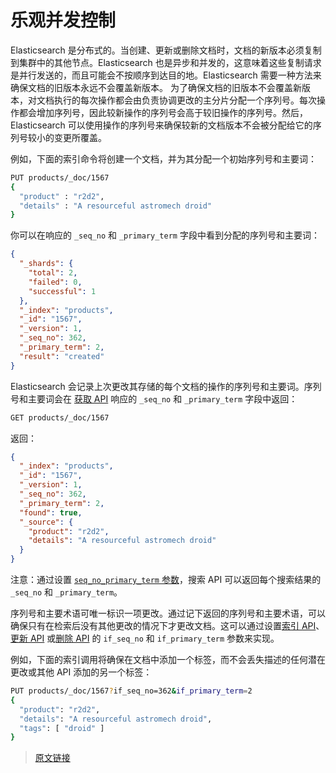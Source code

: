 # 乐观并发控制

Elasticsearch 是分布式的。当创建、更新或删除文档时，文档的新版本必须复制到集群中的其他节点。Elasticsearch 也是异步和并发的，这意味着这些复制请求是并行发送的，而且可能会不按顺序到达目的地。Elasticsearch 需要一种方法来确保文档的旧版本永远不会覆盖新版本。
为了确保文档的旧版本不会覆盖新版本，对文档执行的每次操作都会由负责协调更改的主分片分配一个序列号。每次操作都会增加序列号，因此较新操作的序列号会高于较旧操作的序列号。然后，Elasticsearch 可以使用操作的序列号来确保较新的文档版本不会被分配给它的序列号较小的变更所覆盖。

例如，下面的索引命令将创建一个文档，并为其分配一个初始序列号和主要词：

```bash
PUT products/_doc/1567
{
  "product" : "r2d2",
  "details" : "A resourceful astromech droid"
}
```

你可以在响应的 `_seq_no` 和 `_primary_term` 字段中看到分配的序列号和主要词：

```json
{
  "_shards": {
    "total": 2,
    "failed": 0,
    "successful": 1
  },
  "_index": "products",
  "_id": "1567",
  "_version": 1,
  "_seq_no": 362,
  "_primary_term": 2,
  "result": "created"
}
```

Elasticsearch 会记录上次更改其存储的每个文档的操作的序列号和主要词。序列号和主要词会在 [获取 API](/rest_apis/document_apis/get) 响应的 `_seq_no` 和 `_primary_term` 字段中返回：

```bash
GET products/_doc/1567
```

返回：

```json
{
  "_index": "products",
  "_id": "1567",
  "_version": 1,
  "_seq_no": 362,
  "_primary_term": 2,
  "found": true,
  "_source": {
    "product": "r2d2",
    "details": "A resourceful astromech droid"
  }
}
```

注意：通过设置 [`seq_no_primary_term` 参数](/rest_apis/search_apis/search)，搜索 API 可以返回每个搜索结果的 `_seq_no` 和 `_primary_term`。

序列号和主要术语可唯一标识一项更改。通过记下返回的序列号和主要术语，可以确保只有在检索后没有其他更改的情况下才更改文档。这可以通过设置[索引 API](/rest_apis/document_apis/docs_index)、[更新 API](/rest_apis/document_apis/update) 或[删除 API](/rest_apis/document_apis/delete) 的 `if_seq_no` 和 `if_primary_term` 参数来实现。

例如，下面的索引调用将确保在文档中添加一个标签，而不会丢失描述的任何潜在更改或其他 API 添加的另一个标签：

```bash
PUT products/_doc/1567?if_seq_no=362&if_primary_term=2
{
  "product": "r2d2",
  "details": "A resourceful astromech droid",
  "tags": [ "droid" ]
}
```

> [原文链接](https://www.elastic.co/guide/en/elasticsearch/reference/current/optimistic-concurrency-control.html)
